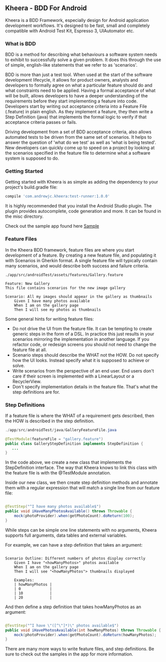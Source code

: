 ## Kheera - BDD For Android

Kheera is a BDD Framework, especially design for Android application development workflows. It's designed to be fast, small and completely compatible with Android Test Kit, Espresso 3, UIAutomator etc.

### What is BDD

BDD is a method for describing what behaviours a software system needs to exhibit to successfully solve a given problem. It does this through the use of simple, english-like statements that we refer to as 'scenarios'.

BDD is more than just a test tool. When used at the start of the software development lifecycle, it allows for product owners, analysts and developers to formally agree on what a particular feature should do and what constraints need to be applied. Having a formal acceptance of what will be built, allows developers to have a deeper understanding of the requirements before they start implementing a feature into code. Developers start by writing out acceptance criteria into a Feature File (.feature) in plain english. As they implement a feature, they then write a Step Definition (java) that implements the formal logic to verify if that acceptance criteria passes or fails.

Driving development from a set of BDD acceptance criteria, also allows automated tests to be driven from the same set of scenarios. It helps to answer the question of 'what do we test' as well as 'what is being tested'. New developers can quickly come up to speed on a project by looking at the scenarios specified in the feature file to determine what a software system is supposed to do.

### Getting Started

Getting started with Kheera is as simple as adding the dependency to your project's build.gradle file:

```gradle
compile 'com.andrewjc.kheera:test-runner:1.0.0'
```

It is highly recommended that you install the Android Studio plugin. The plugin provides autocomplete, code generation and more. It can be found in the misc directory.

Check out the sample app found here [Sample](https://www.github.com/andrewjc/kheera-sample-app)

### Feature Files

In the Kheera BDD framework, feature files are where you start development of a feature. By creating a new feature file, and populating it with Scenarios in Gherkin format. A single feature file will typically contain many scenarios, and would describe both success and failure criteria.

```gherkin
./app/src/androidTest/assets/features/Gallery.feature

Feature: New Gallery
This file contains scenarios for the new image gallery

Scenario: All my images should appear in the gallery as thumbnails
    Given I have many photos available
    When I am on the gallery page
    Then I will see my photos as thumbnails

```

Some general hints for writing feature files:

* Do not drive the UI from the feature file. It can be tempting to create generic steps in the form of a DSL. In practice this just results in your scenarios mirroring the implementation in another language. If you refactor code, or redesign screens you should not need to change the feature file at all.
* Scenario steps should describe the WHAT not the HOW. Do not specify how the UI looks. Instead specify what it is supposed to achieve or solve.
* Write scenarios from the perspective of an end user. End users don't care if their screen is implemented with a LinearLayout or a RecyclerView. 
* Don't specify implementation details in the feature file. That's what the step definitions are for.

### Step Definitions

If a feature file is where the WHAT of a requirement gets described, then the HOW is described in the step definition. 

```java
./app/src/androidTest/java/GalleryFeatureFile.java

@TestModule(featureFile = "gallery.feature")
public class GalleryStepDefinition implements StepDefinition {
   ...
}

```

In the code above, we create a new class that implements the StepDefinition interface. The way that Kheera knows to link this class with the feature file is with the @TestModule annotation. 

Inside our new class, we then create step definition methods and annotate them with a regular expression that will match a single line from our feature file:

```java

@TestStep("^I have many photos available$")
public void iHaveManyPhotosAvailable() throws Throwable {
    mock(photoProvider).when(getPhotoCount).doReturn(100);
}

```

While steps can be simple one line statements with no arguments, Kheera supports full arguments, data tables and external variables.

For example, we can have a step definition that takes an argument:

```gherkin

Scenario Outline: Different numbers of photos display correctly
    Given I have "<howManyPhotos>" photos available
    When I am on the gallery page
    Then I will see "<howManyPhotos"> thumbnails displayed

    Examples:
    | howManyPhotos |
    | 0             |
    | 10            |
    | 20            |

```

And then define a step definition that takes howManyPhotos as an argument:

```java

@TestStep("^I have \"([^\"]*)\" photos available$")
public void iHavePhotosAvailable(int howManyPhotos) throws Throwable {
    mock(photoProvider).when(getPhotoCount).doReturn(howManyPhotos);
}

```

There are many more ways to write feature files, and step definitions. Be sure to check out the samples in the app for more information.
